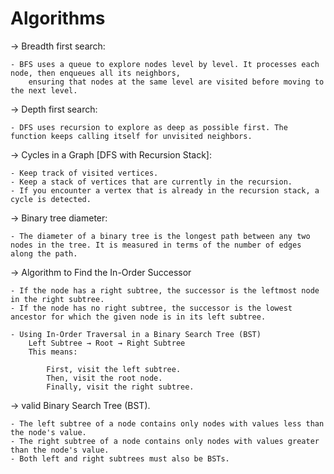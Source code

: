 # Algorithms

-> Breadth first search:

	- BFS uses a queue to explore nodes level by level. It processes each node, then enqueues all its neighbors,
		ensuring that nodes at the same level are visited before moving to the next level.
		
		
-> Depth first search:


	- DFS uses recursion to explore as deep as possible first. The function keeps calling itself for unvisited neighbors.


-> Cycles in a Graph [DFS with Recursion Stack]:


	- Keep track of visited vertices.
	- Keep a stack of vertices that are currently in the recursion.
	- If you encounter a vertex that is already in the recursion stack, a cycle is detected.


-> Binary tree diameter:


	- The diameter of a binary tree is the longest path between any two nodes in the tree. It is measured in terms of the number of edges along the path.



-> Algorithm to Find the In-Order Successor

	- If the node has a right subtree, the successor is the leftmost node in the right subtree.
	- If the node has no right subtree, the successor is the lowest ancestor for which the given node is in its left subtree.

	- Using In-Order Traversal in a Binary Search Tree (BST)
		Left Subtree → Root → Right Subtree
		This means:

			First, visit the left subtree.
			Then, visit the root node.
			Finally, visit the right subtree.

-> valid Binary Search Tree (BST).

	- The left subtree of a node contains only nodes with values less than the node's value.
	- The right subtree of a node contains only nodes with values greater than the node's value.
	- Both left and right subtrees must also be BSTs.
